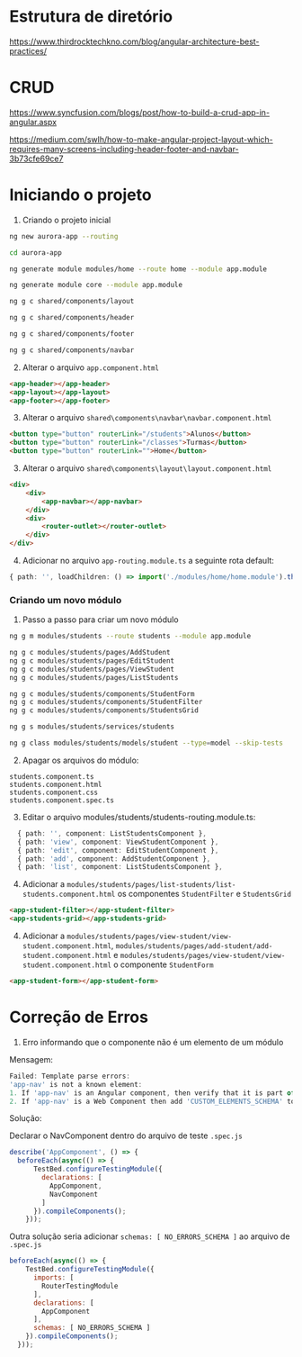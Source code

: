 # Estrutura de diretório
https://www.thirdrocktechkno.com/blog/angular-architecture-best-practices/

# CRUD
https://www.syncfusion.com/blogs/post/how-to-build-a-crud-app-in-angular.aspx

https://medium.com/swlh/how-to-make-angular-project-layout-which-requires-many-screens-including-header-footer-and-navbar-3b73cfe69ce7

# Iniciando o projeto

1. Criando o projeto inicial

```bash
ng new aurora-app --routing

cd aurora-app

ng generate module modules/home --route home --module app.module

ng generate module core --module app.module

ng g c shared/components/layout

ng g c shared/components/header

ng g c shared/components/footer

ng g c shared/components/navbar

```

2. Alterar o arquivo `app.component.html`
```html
<app-header></app-header>
<app-layout></app-layout>
<app-footer></app-footer>
```

3. Alterar o arquivo `shared\components\navbar\navbar.component.html`
```html
<button type="button" routerLink="/students">Alunos</button>
<button type="button" routerLink="/classes">Turmas</button>
<button type="button" routerLink="">Home</button>
```
3. Alterar o arquivo `shared\components\layout\layout.component.html`

```html
<div>
    <div>
        <app-navbar></app-navbar>
    </div>
    <div>
        <router-outlet></router-outlet>
    </div>
</div>
```

4. Adicionar no arquivo `app-routing.module.ts` a seguinte rota default:
 ```typescript
 { path: '', loadChildren: () => import('./modules/home/home.module').then(m => m.HomeModule) }, 
 ```
 
### Criando um novo módulo

1. Passo a passo para criar um novo módulo

```bash
ng g m modules/students --route students --module app.module

ng g c modules/students/pages/AddStudent
ng g c modules/students/pages/EditStudent
ng g c modules/students/pages/ViewStudent
ng g c modules/students/pages/ListStudents

ng g c modules/students/components/StudentForm
ng g c modules/students/components/StudentFilter
ng g c modules/students/components/StudentsGrid

ng g s modules/students/services/students

ng g class modules/students/models/student --type=model --skip-tests 

```

2. Apagar os arquivos do módulo:
```
students.component.ts
students.component.html
students.component.css
students.component.spec.ts
```

3. Editar o arquivo modules/students/students-routing.module.ts:
```typescript
  { path: '', component: ListStudentsComponent },
  { path: 'view', component: ViewStudentComponent },
  { path: 'edit', component: EditStudentComponent },
  { path: 'add', component: AddStudentComponent },
  { path: 'list', component: ListStudentsComponent },
```

4. Adicionar a `modules/students/pages/list-students/list-students.component.html` os componentes `StudentFilter` e `StudentsGrid`
```html
<app-student-filter></app-student-filter>
<app-students-grid></app-students-grid>
```

4. Adicionar a `modules/students/pages/view-student/view-student.component.html`, `modules/students/pages/add-student/add-student.component.html` e `modules/students/pages/view-student/view-student.component.html`  o componente `StudentForm`
```html
<app-student-form></app-student-form>
```


# Correção de Erros

1. Erro informando que o componente não é um elemento de um módulo

Mensagem:

```javascript
Failed: Template parse errors: 
'app-nav' is not a known element:
1. If 'app-nav' is an Angular component, then verify that it is part of this module.
2. If 'app-nav' is a Web Component then add 'CUSTOM_ELEMENTS_SCHEMA' to the '@NgModule.schemas' of this component to suppress this message.
```
Solução:

Declarar o NavComponent dentro do arquivo de teste `.spec.js`

```javascript
describe('AppComponent', () => {
  beforeEach(async(() => {
      TestBed.configureTestingModule({
        declarations: [
          AppComponent,
          NavComponent
        ]
      }).compileComponents();
    }));
```

Outra solução seria adicionar  `schemas: [ NO_ERRORS_SCHEMA ]` ao arquivo de `.spec.js`
```javascript
beforeEach(async(() => {
    TestBed.configureTestingModule({
      imports: [
        RouterTestingModule
      ],
      declarations: [
        AppComponent
      ],
      schemas: [ NO_ERRORS_SCHEMA ]
    }).compileComponents();
  }));
```